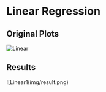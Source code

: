 # Linear Regression

## Original Plots

![Linear](img/orig.png)

## Results

![Linear1(img/result.png)

